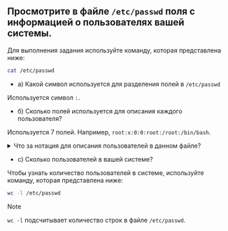 ## Просмотрите в файле `/etc/passwd` поля с информацией о пользователях вашей системы. 

Для выполнения задания используйте команду, которая представлена ниже: 

```bash
cat /etc/passwd
```

- а) Какой символ используется для разделения полей в `/etc/passwd`

Используется символ `:`. 

- б) Сколько полей используется для описания каждого пользователя?

Используется 7 полей. Например, `root:x:0:0:root:/root:/bin/bash`. 

<details>
  <summary>Что за нотация для описания пользователей в данном файле?</summary>
  
Строка в файле `/etc/passwd` содержит информацию о пользователе в системе.
Строка, которую вы привели, имеет следующий формат:

```bash
username:password:UID:GID:full_name:home_directory:shell
```

Теперь разберем вашу строку `root:x:0:0:root:/root:/bin/bash` по частям:

- `username (root)`: Имя пользователя. В данном случае это `root`, что является учетной записью суперпользователя.
- `password (x)`: Поле для пароля. В современных системах вместо пароля здесь обычно стоит `x`, что означает, что хеш пароля хранится в другом файле, обычно в `/etc/shadow`, для повышения безопасности.
- `UID (0)`: Идентификатор пользователя (`User ID`). Для пользователя root этот идентификатор равен 0, что дает ему полный доступ ко всем ресурсам системы.
- `GID (0)`: Идентификатор группы (`Group ID`). Это идентификатор основной группы пользователя. Для `root` также равен 0, что означает, что он принадлежит к группе `root`.
- `full_name (root)`: Полное имя пользователя или описание. В данном случае это просто `root`, но здесь может быть указано более полное имя или описание пользователя.
- `home_directory (/root)`: Домашний каталог пользователя. Для `root` это `/root`, что является стандартным местом для хранения файлов суперпользователя.
- `shell (/bin/bash)`: Оболочка, которая будет использоваться при входе в систему. В данном случае это `/bin/bash`, что означает, что при входе в систему будет запущена оболочка `Bash`.
  
</details>

- c) Сколько пользователей в вашей системе?

Чтобы узнать количество пользователей в системе, используйте команду, которая представлена ниже: 

```bash
wc -l /etc/passwd
```

> [!NOTE]
> `wc -l` подсчитывает количество строк в файле `/etc/passwd`.  

